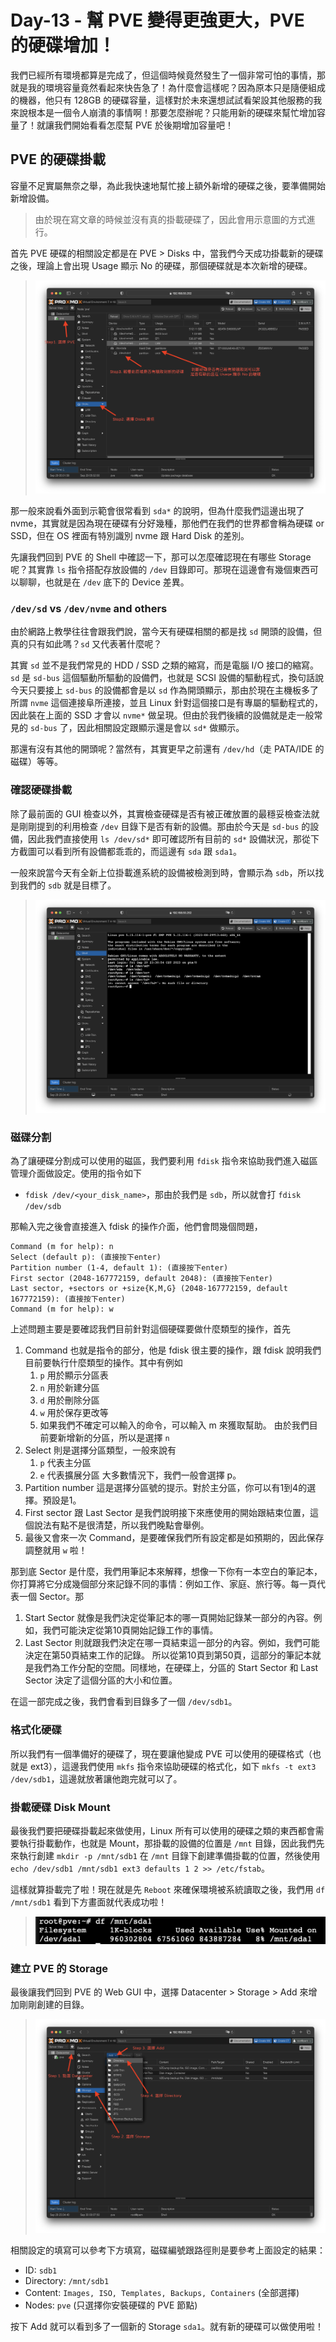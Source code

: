 # Day-13 - 幫 PVE 變得更強更大，PVE 的硬碟增加！

我們已經所有環境都算是完成了，但這個時候竟然發生了一個非常可怕的事情，那就是我的環境容量竟然看起來快告急了！為什麼會這樣呢？因為原本只是隨便組成的機器，他只有 128GB 的硬碟容量，這樣對於未來還想試試看架設其他服務的我來說根本是一個令人崩潰的事情啊！那要怎麼辦呢？只能用新的硬碟來幫忙增加容量了！就讓我們開始看看怎麼幫 PVE 於後期增加容量吧！

## PVE 的硬碟掛載

容量不足實屬無奈之舉，為此我快速地幫忙接上額外新增的硬碟之後，要準備開始新增設備。
> 由於現在寫文章的時候並沒有真的掛載硬碟了，因此會用示意圖的方式進行。

首先 PVE 硬碟的相關設定都是在 PVE > Disks 中，當我們今天成功掛載新的硬碟之後，理論上會出現 Usage 顯示 No 的硬碟，那個硬碟就是本次新增的硬碟。
> ![PVE Non-Usage Disk](https://raw.githubusercontent.com/fdff87554/iThome-Ironman/main/2023/%E8%AA%92%EF%BC%8C%E6%83%B3%E4%B8%8D%E5%88%B0%E6%9C%89%E4%B8%80%E5%A4%A9%E6%90%9E%E6%87%82%E7%B6%B2%E8%B7%AF%E6%98%AF%E5%9B%A0%E7%82%BA%E5%AE%BF%E8%88%8D%E5%AD%B8%E9%95%B7%E9%80%BC%E6%88%91%E7%9A%84QQ%EF%BC%8130%E5%A4%A9%E7%9A%84%E5%AE%BF%E8%88%8D%E7%B6%B2%E8%B7%AF%E6%9E%B6%E8%A8%AD/Images/PVE-Non-Usage-Disk.png)

那一般來說看外面到示範會很常看到 `sda*` 的說明，但為什麼我們這邊出現了 nvme，其實就是因為現在硬碟有分好幾種，那他們在我們的世界都會稱為硬碟 or SSD，但在 OS 裡面有特別識別 nvme 跟 Hard Disk 的差別。

先讓我們回到 PVE 的 Shell 中確認一下，那可以怎麼確認現在有哪些 Storage 呢？其實靠 `ls` 指令搭配存放設備的 `/dev` 目錄即可。那現在這邊會有幾個東西可以聊聊，也就是在 `/dev` 底下的 Device 差異。

### `/dev/sd` vs `/dev/nvme` and others

由於網路上教學往往會跟我們說，當今天有硬碟相關的都是找 `sd` 開頭的設備，但真的只有如此嗎？`sd` 又代表著什麼呢？

其實 `sd` 並不是我們常見的 HDD / SSD 之類的縮寫，而是電腦 I/O 接口的縮寫。`sd` 是 `sd-bus` 這個驅動所驅動的設備們，也就是 SCSI 設備的驅動程式，換句話說今天只要接上 `sd-bus` 的設備都會是以 `sd` 作為開頭顯示，那由於現在主機板多了所謂 `nvme` 這個連接阜所連接，並且 Linux 針對這個接口是有專屬的驅動程式的，因此裝在上面的 SSD 才會以 `nvme*` 做呈現。但由於我們後續的設備就是走一般常見的 `sd-bus` 了，因此相關設定跟顯示還是會以 `sd*` 做顯示。

那還有沒有其他的開頭呢？當然有，其實更早之前還有 `/dev/hd`（走 PATA/IDE 的磁碟）等等。

### 確認硬碟掛載

除了最前面的 GUI 檢查以外，其實檢查硬碟是否有被正確放置的最穩妥檢查法就是剛剛提到的利用檢查 `/dev` 目錄下是否有新的設備。那由於今天是 `sd-bus` 的設備，因此我們直接使用 `ls /dev/sd*` 即可確認所有目前的 `sd*` 設備狀況，那從下方截圖可以看到所有設備都乖乖的，而這邊有 `sda` 跟 `sda1`。

一般來說當今天有全新上位掛載進系統的設備被檢測到時，會顯示為 `sdb`，所以找到我們的 `sdb` 就是目標了。

> ![PVE List SD Devices](https://raw.githubusercontent.com/fdff87554/iThome-Ironman/main/2023/%E8%AA%92%EF%BC%8C%E6%83%B3%E4%B8%8D%E5%88%B0%E6%9C%89%E4%B8%80%E5%A4%A9%E6%90%9E%E6%87%82%E7%B6%B2%E8%B7%AF%E6%98%AF%E5%9B%A0%E7%82%BA%E5%AE%BF%E8%88%8D%E5%AD%B8%E9%95%B7%E9%80%BC%E6%88%91%E7%9A%84QQ%EF%BC%8130%E5%A4%A9%E7%9A%84%E5%AE%BF%E8%88%8D%E7%B6%B2%E8%B7%AF%E6%9E%B6%E8%A8%AD/Images/PVE-List-SD-Devices.png)

### 磁碟分割

為了讓硬碟分割成可以使用的磁區，我們要利用 `fdisk` 指令來協助我們進入磁區管理介面做設定。使用的指令如下

- `fdisk /dev/<your_disk_name>`，那由於我們是 `sdb`，所以就會打 `fdisk /dev/sdb`

那輸入完之後會直接進入 fdisk 的操作介面，他們會問幾個問題，

```bash=
Command (m for help): n
Select (default p): (直接按下enter)
Partition number (1-4, default 1): (直接按下enter)
First sector (2048-167772159, default 2048): (直接按下enter)
Last sector, +sectors or +size{K,M,G} (2048-167772159, default 167772159): (直接按下enter)
Command (m for help): w
```

上述問題主要是要確認我們目前針對這個硬碟要做什麼類型的操作，首先
1. Command 也就是指令的部分，他是 fdisk 很主要的操作，跟 fdisk 說明我們目前要執行什麼類型的操作。其中有例如
   1. `p` 用於顯示分區表
   2. `n` 用於新建分區
   3. `d` 用於刪除分區
   4. `w` 用於保存更改等
   5. 如果我們不確定可以輸入的命令，可以輸入 m 來獲取幫助。
   由於我們目前要新增新的分區，所以是選擇 `n`
2. Select 則是選擇分區類型，一般來說有
   1. `p` 代表主分區
   2. `e` 代表擴展分區
   大多數情況下，我們一般會選擇 p。
3. Partition number 這是選擇分區號的提示。對於主分區，你可以有1到4的選擇。預設是1。
4. First sector 跟 Last Sector 是我們說明接下來應使用的開始跟結束位置，這個說法有點不是很清楚，所以我們晚點會舉例。
5. 最後又會來一次 Command，是要確保我們所有設定都是如預期的，因此保存調整就用 `w` 啦！

那到底 Sector 是什麼，我們用筆記本來解釋，想像一下你有一本空白的筆記本，你打算將它分成幾個部分來記錄不同的事情：例如工作、家庭、旅行等。每一頁代表一個 Sector。那
1. Start Sector 就像是我們決定從筆記本的哪一頁開始記錄某一部分的內容。例如，我們可能決定從第10頁開始記錄工作的事情。
2. Last Sector 則就跟我們決定在哪一頁結束這一部分的內容。例如，我們可能決定在第50頁結束工作的記錄。
所以從第10頁到第50頁，這部分的筆記本就是我們為工作分配的空間。同樣地，在硬碟上，分區的 Start Sector 和 Last Sector 決定了這個分區的大小和位置。

在這一部完成之後，我們會看到目錄多了一個 `/dev/sdb1`。

### 格式化硬碟

所以我們有一個準備好的硬碟了，現在要讓他變成 PVE 可以使用的硬碟格式（也就是 ext3），這邊我們使用 `mkfs` 指令來協助硬碟的格式化，如下 `mkfs -t ext3 /dev/sdb1`，這邊就放著讓他跑完就可以了。

### 掛載硬碟 Disk Mount

最後我們要把硬碟掛載起來做使用，Linux 所有可以使用的硬碟之類的東西都會需要執行掛載動作，也就是 Mount，那掛載的設備的位置是 `/mnt` 目錄，因此我們先來執行創建 `mkdir -p /mnt/sdb1` 在 `/mnt` 目錄下創建準備掛載的位置，然後使用 `echo /dev/sdb1 /mnt/sdb1 ext3 defaults 1 2 >> /etc/fstab`。

這樣就算掛載完了啦！現在就是先 `Reboot` 來確保環境被系統讀取之後，我們用 `df /mnt/sdb1` 看到下方畫面就代表成功啦！

> ![PVE Disk df check](https://raw.githubusercontent.com/fdff87554/iThome-Ironman/main/2023/%E8%AA%92%EF%BC%8C%E6%83%B3%E4%B8%8D%E5%88%B0%E6%9C%89%E4%B8%80%E5%A4%A9%E6%90%9E%E6%87%82%E7%B6%B2%E8%B7%AF%E6%98%AF%E5%9B%A0%E7%82%BA%E5%AE%BF%E8%88%8D%E5%AD%B8%E9%95%B7%E9%80%BC%E6%88%91%E7%9A%84QQ%EF%BC%8130%E5%A4%A9%E7%9A%84%E5%AE%BF%E8%88%8D%E7%B6%B2%E8%B7%AF%E6%9E%B6%E8%A8%AD/Images/PVE-Disk-df-check.png)

### 建立 PVE 的 Storage

最後讓我們回到 PVE 的 Web GUI 中，選擇 Datacenter > Storage > Add 來增加剛剛創建的目錄。

> ![PVE Add Storage](https://raw.githubusercontent.com/fdff87554/iThome-Ironman/main/2023/%E8%AA%92%EF%BC%8C%E6%83%B3%E4%B8%8D%E5%88%B0%E6%9C%89%E4%B8%80%E5%A4%A9%E6%90%9E%E6%87%82%E7%B6%B2%E8%B7%AF%E6%98%AF%E5%9B%A0%E7%82%BA%E5%AE%BF%E8%88%8D%E5%AD%B8%E9%95%B7%E9%80%BC%E6%88%91%E7%9A%84QQ%EF%BC%8130%E5%A4%A9%E7%9A%84%E5%AE%BF%E8%88%8D%E7%B6%B2%E8%B7%AF%E6%9E%B6%E8%A8%AD/Images/PVE-Add-Storage.png)

相關設定的填寫可以參考下方填寫，磁碟編號跟路徑則是要參考上面設定的結果：

- ID: `sdb1`
- Directory: `/mnt/sdb1`
- Content: `Images, ISO, Templates, Backups, Containers` (全部選擇)
- Nodes: `pve` (只選擇你安裝硬碟的 PVE 節點)

按下 Add 就可以看到多了一個新的 Storage `sda1`。就有新的硬碟可以做使用啦！
